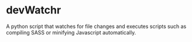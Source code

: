 devWatchr
=========

A python script that watches for file changes and executes scripts such as compiling SASS or minifying Javascript automatically.
